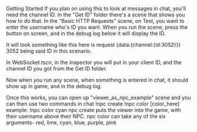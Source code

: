 Getting Started
If you plan on using this to look at messages in chat, you'll need the channel ID. In the "Get ID" folder there's a scene that shows you how to do that. In the "Basic HTTP Requests" scene, on Test, you want to enter the username who's ID you want. When you run the scene, press the button on screen, and in the debug log below it will display the ID.

It will look something like this
here is request
{data:{channel:{id:3052}}}
3052 being said ID in this scenario. 

In WebSocket.tscn, in the inspector you will put in your client ID, and the channel ID you got from the Get ID folder.

Now when you run any scene, when something is entered in chat, it should show up in game, and in the debug log.

Once this works, you can open up "viewer_as_npc_example" scene and you can then use two commands in chat
!npc create
!npc color [color_here]
example: !npc color cyan
npc create puts the viewer into the game, with their username above their NPC.
npc color can take any of the six arguments- red, lime, cyan, blue, purple, pink
